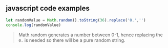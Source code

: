 

## javascript code examples

```javascript
let randomValue = Math.random().toString(36).replace('0.','') 
console.log(randomValue)
```

> Math.random generates a number between 0-1, hence replacing the `0.` is needed so there will be a pure random string.


